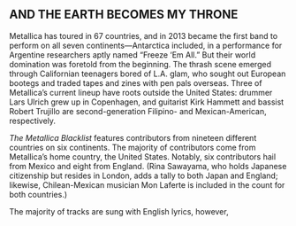 ## AND THE EARTH BECOMES MY THRONE

Metallica has toured in 67 countries, and in 2013 became the first band to perform on all seven continents—Antarctica included, in a performance for Argentine researchers aptly named “Freeze ‘Em All.” But their world domination was foretold from the beginning. The thrash scene emerged through Californian teenagers bored of L.A. glam, who sought out European bootegs and traded tapes and zines with pen pals overseas. Three of Metallica’s current lineup have roots outside the United States: drummer Lars Ulrich grew up in Copenhagen, and guitarist Kirk Hammett and bassist Robert Trujillo are second-generation Filipino- and Mexican-American, respectively.


*The Metallica Blacklist* features contributors from nineteen different countries on six continents. The majority of contributors come from Metallica’s home country, the United States. Notably, six contributors hail from Mexico and eight from England. (Rina Sawayama, who holds Japanese citizenship but resides in London, adds a tally to both Japan and England; likewise, Chilean-Mexican musician Mon Laferte is included in the count for both countries.)


The majority of tracks are sung with English lyrics, however,
